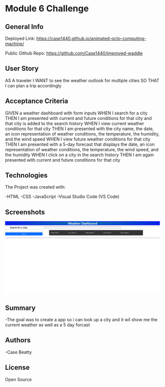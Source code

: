 # Module 6 Challenge

## General Info

Deployed Link: https://case1440.github.io/animated-octo-computing-machine/

Public Github Repo: https://github.com/Case1440/improved-waddle

## User Story

AS A traveler
I WANT to see the weather outlook for multiple cities
SO THAT I can plan a trip accordingly


## Acceptance Criteria

GIVEN a weather dashboard with form inputs
WHEN I search for a city
THEN I am presented with current and future conditions for that city and that city is added to the search history
WHEN I view current weather conditions for that city
THEN I am presented with the city name, the date, an icon representation of weather conditions, the temperature, the humidity, and the wind speed
WHEN I view future weather conditions for that city
THEN I am presented with a 5-day forecast that displays the date, an icon representation of weather conditions, the temperature, the wind speed, and the humidity
WHEN I click on a city in the search history
THEN I am again presented with current and future conditions for that city


## Technologies

The Project was created with:

-HTML
-CSS
-JavaScript
-Visual Studio Code (VS Code)

## Screenshots

![Alt text](https://github.com/Case1440/improved-waddle/blob/main/Screenshot%202023-11-17%20231859.png)


## Summary

-The goal was to create a app so i can look up a city and it wil show me the current weather as well as a 5 day forcast

## Authors

-Case Beatty

## License

Open Source

